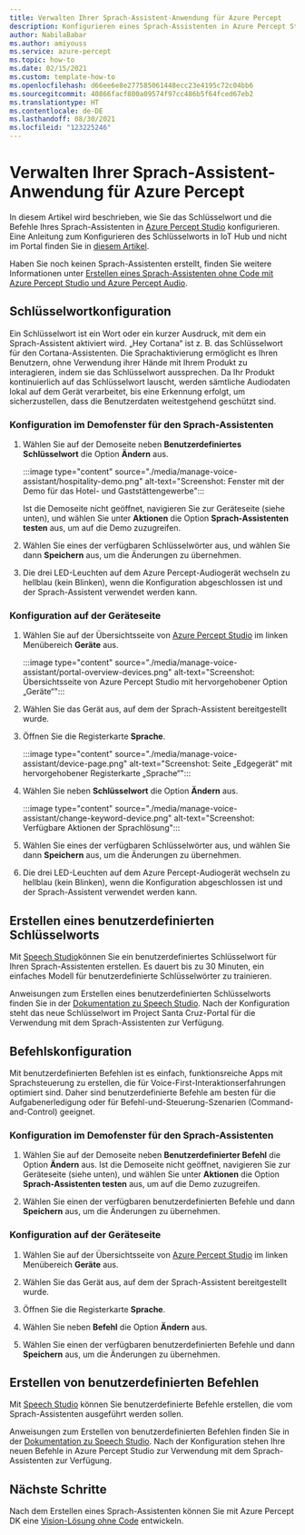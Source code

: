 ```yaml
---
title: Verwalten Ihrer Sprach-Assistent-Anwendung für Azure Percept
description: Konfigurieren eines Sprach-Assistenten in Azure Percept Studio
author: NabilaBabar
ms.author: amiyouss
ms.service: azure-percept
ms.topic: how-to
ms.date: 02/15/2021
ms.custom: template-how-to
ms.openlocfilehash: d66ee6e8e277585061448ecc23e4195c72c04bb6
ms.sourcegitcommit: 40866facf800a09574f97cc486b5f64fced67eb2
ms.translationtype: HT
ms.contentlocale: de-DE
ms.lasthandoff: 08/30/2021
ms.locfileid: "123225246"
---
```

# <a name="manage-your-azure-percept-voice-assistant-application"></a>Verwalten Ihrer Sprach-Assistent-Anwendung für Azure Percept

In diesem Artikel wird beschrieben, wie Sie das Schlüsselwort und die Befehle Ihres Sprach-Assistenten in [Azure Percept Studio](https://go.microsoft.com/fwlink/?linkid=2135819) konfigurieren. Eine Anleitung zum Konfigurieren des Schlüsselworts in IoT Hub und nicht im Portal finden Sie in [diesem Artikel](./how-to-configure-voice-assistant.md).

Haben Sie noch keinen Sprach-Assistenten erstellt, finden Sie weitere Informationen unter [Erstellen eines Sprach-Assistenten ohne Code mit Azure Percept Studio und Azure Percept Audio](./tutorial-no-code-speech.md).

## <a name="keyword-configuration"></a>Schlüsselwortkonfiguration

Ein Schlüsselwort ist ein Wort oder ein kurzer Ausdruck, mit dem ein Sprach-Assistent aktiviert wird. „Hey Cortana“ ist z. B. das Schlüsselwort für den Cortana-Assistenten. Die Sprachaktivierung ermöglicht es Ihren Benutzern, ohne Verwendung ihrer Hände mit Ihrem Produkt zu interagieren, indem sie das Schlüsselwort aussprechen. Da Ihr Produkt kontinuierlich auf das Schlüsselwort lauscht, werden sämtliche Audiodaten lokal auf dem Gerät verarbeitet, bis eine Erkennung erfolgt, um sicherzustellen, dass die Benutzerdaten weitestgehend geschützt sind.

### <a name="configuration-within-the-voice-assistant-demo-window"></a>Konfiguration im Demofenster für den Sprach-Assistenten

1. Wählen Sie auf der Demoseite neben **Benutzerdefiniertes Schlüsselwort** die Option **Ändern** aus.

    :::image type="content" source="./media/manage-voice-assistant/hospitality-demo.png" alt-text="Screenshot: Fenster mit der Demo für das Hotel- und Gaststättengewerbe":::

    Ist die Demoseite nicht geöffnet, navigieren Sie zur Geräteseite (siehe unten), und wählen Sie unter **Aktionen** die Option **Sprach-Assistenten testen** aus, um auf die Demo zuzugreifen.

1. Wählen Sie eines der verfügbaren Schlüsselwörter aus, und wählen Sie dann **Speichern** aus, um die Änderungen zu übernehmen.

1. Die drei LED-Leuchten auf dem Azure Percept-Audiogerät wechseln zu hellblau (kein Blinken), wenn die Konfiguration abgeschlossen ist und der Sprach-Assistent verwendet werden kann.

### <a name="configuration-within-the-device-page"></a>Konfiguration auf der Geräteseite

1. Wählen Sie auf der Übersichtsseite von [Azure Percept Studio](https://go.microsoft.com/fwlink/?linkid=2135819) im linken Menübereich **Geräte** aus.

    :::image type="content" source="./media/manage-voice-assistant/portal-overview-devices.png" alt-text="Screenshot: Übersichtsseite von Azure Percept Studio mit hervorgehobener Option „Geräte“":::

1. Wählen Sie das Gerät aus, auf dem der Sprach-Assistent bereitgestellt wurde.

1. Öffnen Sie die Registerkarte **Sprache**.

    :::image type="content" source="./media/manage-voice-assistant/device-page.png" alt-text="Screenshot: Seite „Edgegerät“ mit hervorgehobener Registerkarte „Sprache“":::

1. Wählen Sie neben **Schlüsselwort** die Option **Ändern** aus.

    :::image type="content" source="./media/manage-voice-assistant/change-keyword-device.png" alt-text="Screenshot: Verfügbare Aktionen der Sprachlösung":::

1. Wählen Sie eines der verfügbaren Schlüsselwörter aus, und wählen Sie dann **Speichern** aus, um die Änderungen zu übernehmen.

1. Die drei LED-Leuchten auf dem Azure Percept-Audiogerät wechseln zu hellblau (kein Blinken), wenn die Konfiguration abgeschlossen ist und der Sprach-Assistent verwendet werden kann.

## <a name="create-a-custom-keyword"></a>Erstellen eines benutzerdefinierten Schlüsselworts

Mit [Speech Studio](https://speech.microsoft.com/)können Sie ein benutzerdefiniertes Schlüsselwort für Ihren Sprach-Assistenten erstellen. Es dauert bis zu 30 Minuten, ein einfaches Modell für benutzerdefinierte Schlüsselwörter zu trainieren.

Anweisungen zum Erstellen eines benutzerdefinierten Schlüsselworts finden Sie in der [Dokumentation zu Speech Studio](../cognitive-services/speech-service/custom-keyword-basics.md). Nach der Konfiguration steht das neue Schlüsselwort im Project Santa Cruz-Portal für die Verwendung mit dem Sprach-Assistenten zur Verfügung.

## <a name="commands-configuration"></a>Befehlskonfiguration

Mit benutzerdefinierten Befehlen ist es einfach, funktionsreiche Apps mit Sprachsteuerung zu erstellen, die für Voice-First-Interaktionserfahrungen optimiert sind. Daher sind benutzerdefinierte Befehle am besten für die Aufgabenerledigung oder für Befehl-und-Steuerung-Szenarien (Command-and-Control) geeignet.

### <a name="configuration-within-the-voice-assistant-demo-window"></a>Konfiguration im Demofenster für den Sprach-Assistenten

1. Wählen Sie auf der Demoseite neben **Benutzerdefinierter Befehl** die Option **Ändern** aus. Ist die Demoseite nicht geöffnet, navigieren Sie zur Geräteseite (siehe unten), und wählen Sie unter **Aktionen** die Option **Sprach-Assistenten testen** aus, um auf die Demo zuzugreifen.

1. Wählen Sie einen der verfügbaren benutzerdefinierten Befehle und dann **Speichern** aus, um die Änderungen zu übernehmen.

### <a name="configuration-within-the-device-page"></a>Konfiguration auf der Geräteseite

1. Wählen Sie auf der Übersichtsseite von [Azure Percept Studio](https://go.microsoft.com/fwlink/?linkid=2135819) im linken Menübereich **Geräte** aus.

1. Wählen Sie das Gerät aus, auf dem der Sprach-Assistent bereitgestellt wurde.

1. Öffnen Sie die Registerkarte **Sprache**.

1. Wählen Sie neben **Befehl** die Option **Ändern** aus.

1. Wählen Sie einen der verfügbaren benutzerdefinierten Befehle und dann **Speichern** aus, um die Änderungen zu übernehmen.

## <a name="create-custom-commands"></a>Erstellen von benutzerdefinierten Befehlen

Mit [Speech Studio](https://speech.microsoft.com/) können Sie benutzerdefinierte Befehle erstellen, die vom Sprach-Assistenten ausgeführt werden sollen.

Anweisungen zum Erstellen von benutzerdefinierten Befehlen finden Sie in der [Dokumentation zu Speech Studio](../cognitive-services/speech-service/quickstart-custom-commands-application.md). Nach der Konfiguration stehen Ihre neuen Befehle in Azure Percept Studio zur Verwendung mit dem Sprach-Assistenten zur Verfügung.

## <a name="next-steps"></a>Nächste Schritte

Nach dem Erstellen eines Sprach-Assistenten können Sie mit Azure Percept DK eine [Vision-Lösung ohne Code](./tutorial-nocode-vision.md) entwickeln.